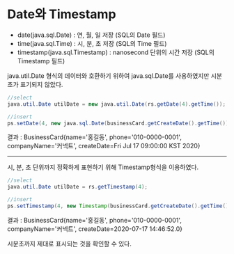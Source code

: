 # Date와 Timestamp

* date(java.sql.Date) : 연, 월, 일 저장 (SQL의 Date 필드)
* time(java.sql.Time) : 시, 분, 초 저장 (SQL의 Time 필드)
* timestamp(java.sql.Timestamp) : nanosecond 단위의 시간 저장 (SQL의 Timestamp 필드)

java.util.Date 형식의 데이터와 호환하기 위하여 java.sql.Date를 사용하였지만 시분초가 표기되지 않았다.
```java
//select
java.util.Date utilDate = new java.util.Date(rs.getDate(4).getTime());

//insert
ps.setDate(4, new java.sql.Date(businessCard.getCreateDate().getTime()));
```
결과 : BusinessCard{name='홍길동', phone='010-0000-0001', companyName='커넥트', createDate=Fri Jul 17 09:00:00 KST 2020}
***
시, 분, 초 단위까지 정확하게 표현하기 위해 Timestamp형식을 이용하였다.

```java
//select
java.util.Date utilDate = rs.getTimestamp(4);

//insert
ps.setTimestamp(4, new Timestamp(businessCard.getCreateDate().getTime()));
```
결과 : BusinessCard{name='홍길동', phone='010-0000-0001', companyName='커넥트', createDate=2020-07-17 14:46:52.0}

시분초까지 제대로 표시되는 것을 확인할 수 있다.
